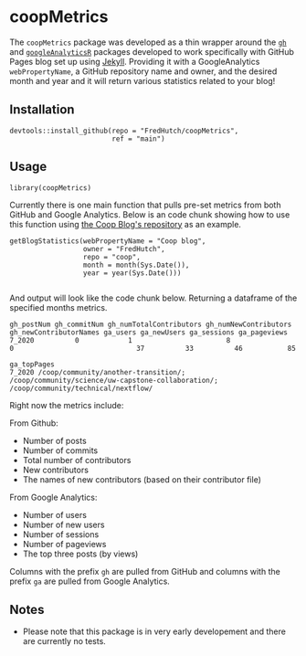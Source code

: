# coopMetrics

The `coopMetrics` package was developed as a thin wrapper around the [`gh`](https://github.com/r-lib/gh) and [`googleAnalyticsR`](https://code.markedmondson.me/googleAnalyticsR/) packages developed to work specifically with GitHub Pages blog set up using [Jekyll](https://jekyllrb.com/). Providing it with a GoogleAnalytics `webPropertyName`, a GitHub repository name and owner, and the desired month and year and it will return various statistics related to your blog!

## Installation
```
devtools::install_github(repo = "FredHutch/coopMetrics",
                         ref = "main")
```

## Usage
```
library(coopMetrics)
```
Currently there is one main function that pulls pre-set metrics from both GitHub and Google Analytics. Below is an code chunk showing how to use this function using [the Coop Blog's repository](https://github.com/FredHutch/coop) as an example. 
```
getBlogStatistics(webPropertyName = "Coop blog",
                  owner = "FredHutch",
                  repo = "coop",
                  month = month(Sys.Date()),
                  year = year(Sys.Date()))
                              
```
And output will look like the code chunk below. Returning a dataframe of the specified months metrics.

```
gh_postNum gh_commitNum gh_numTotalContributors gh_numNewContributors gh_newContributorNames ga_users ga_newUsers ga_sessions ga_pageviews
7_2020          0            1                       8                     0                              37          33          46           85
                                                                                                                        ga_topPages
7_2020 /coop/community/another-transition/; /coop/community/science/uw-capstone-collaboration/; /coop/community/technical/nextflow/
```

Right now the metrics include:

From Github:
- Number of posts
- Number of commits
- Total number of contributors
- New contributors
- The names of new contributors (based on their contributor file)

From Google Analytics:
- Number of users
- Number of new users
- Number of sessions
- Number of pageviews
- The top three posts (by views)

Columns with the prefix `gh` are pulled from GitHub and columns with the prefix `ga` are pulled from Google Analytics.

## Notes

* Please note that this package is in very early developement and there are currently no tests.
